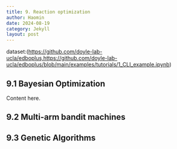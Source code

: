 ```yaml
---
title: 9. Reaction optimization
author: Haomin
date: 2024-08-19
category: Jekyll
layout: post
---
```


dataset:(https://github.com/doyle-lab-ucla/edboplus,https://github.com/doyle-lab-ucla/edboplus/blob/main/examples/tutorials/1_CLI_example.ipynb)

## 9.1 Bayesian Optimization

Content here.

## 9.2 Multi-arm bandit machines

## 9.3 Genetic Algorithms
